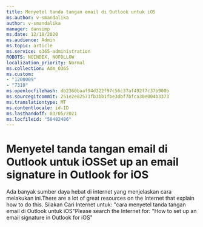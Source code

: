 ```yaml
---
title: Menyetel tanda tangan email di Outlook untuk iOS
ms.author: v-smandalika
author: v-smandalika
manager: dansimp
ms.date: 12/18/2020
ms.audience: Admin
ms.topic: article
ms.service: o365-administration
ROBOTS: NOINDEX, NOFOLLOW
localization_priority: Normal
ms.collection: Adm_O365
ms.custom:
- "1200009"
- "7310"
ms.openlocfilehash: db2360baaf94d322f97c56c37af492f7c37b900b
ms.sourcegitcommit: 251e2e82571fb3bb1fbe3dbf7bfca30e004b3373
ms.translationtype: MT
ms.contentlocale: id-ID
ms.lasthandoff: 03/05/2021
ms.locfileid: "50482486"
---
```

# <a name="set-up-an-email-signature-in-outlook-for-ios"></a><span data-ttu-id="b0653-102">Menyetel tanda tangan email di Outlook untuk iOS</span><span class="sxs-lookup"><span data-stu-id="b0653-102">Set up an email signature in Outlook for iOS</span></span>

<span data-ttu-id="b0653-103">Ada banyak sumber daya hebat di internet yang menjelaskan cara melakukan ini.</span><span class="sxs-lookup"><span data-stu-id="b0653-103">There are a lot of great resources on the Internet that explain how to do this.</span></span> <span data-ttu-id="b0653-104">Silakan Cari Internet untuk: "cara menyetel tanda tangan email di Outlook untuk iOS"</span><span class="sxs-lookup"><span data-stu-id="b0653-104">Please search the Internet for: "How to set up an email signature in Outlook for iOS"</span></span>